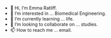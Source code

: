 - 👋 Hi, I’m Emma Ratliff.
- 👀 I’m interested in ... Biomedical Engineering.
- 🌱 I’m currently learning ... life.
- 💞️ I’m looking to collaborate on ... studies. 
- 📫 How to reach me ... email.

<!---
EmmazingGrace/EmmazingGrace is a ✨ special ✨ repository because its `README.md` (this file) appears on your GitHub profile.
You can click the Preview link to take a look at your changes.
--->
